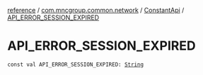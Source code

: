 [reference](../../index.md) / [com.mncgroup.common.network](../index.md) / [ConstantApi](index.md) / [API_ERROR_SESSION_EXPIRED](./-a-p-i_-e-r-r-o-r_-s-e-s-s-i-o-n_-e-x-p-i-r-e-d.md)

# API_ERROR_SESSION_EXPIRED

`const val API_ERROR_SESSION_EXPIRED: `[`String`](https://kotlinlang.org/api/latest/jvm/stdlib/kotlin/-string/index.html)